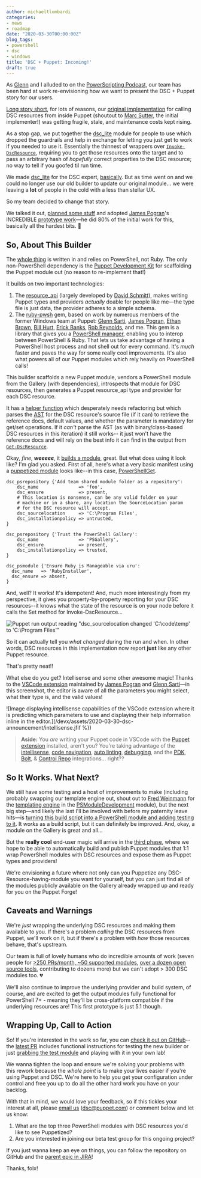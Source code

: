 ```yaml
---
author: michaeltlombardi
categories:
- news
- roadmap
date: "2020-03-30T00:00:00Z"
blog_tags:
- powershell
- dsc
- windows
title: 'DSC + Puppet: Incoming!'
draft: true
---
```


As [Glenn][glenn] and I alluded to on the [PowerScripting Podcast][podcast], our team has been hard at work re-envisioning how we want to present the DSC + Puppet story for our users.

[Long story short][iac-41], for lots of reasons, our [original implementation][dsc-module] for calling DSC resources from inside Puppet (shoutout to [Marc Sutter][msutter], the initial implementer!) was getting fragile, stale, and maintenance costs kept rising.

As a stop gap, we put together the [dsc_lite][dsc_lite] module for people to use which dropped the guardrails and help in exchange for letting you just get to work if you needed to use it.
Essentially the thinnest of wrappers over [`Invoke-DscResource`][invoke-docs], requiring you to get those resources onto the target and to pass an arbitrary hash of _hopefully_ correct properties to the DSC resource;
no way to tell if you goofed til run time.

We made [dsc_lite][dsc_lite] for the DSC expert, [basically](https://github.com/puppetlabs/puppetlabs-dsc_lite/blob/master/README_Tradeoffs.md).
But as time went on and we could no longer use our old builder to update our original module...
we were leaving a **lot** of people in the cold with a less than stellar UX.

So my team decided to change that story.

We talked it out, [planned some stuff][iac-41] and adopted [James Pogran][james]'s INCREDIBLE [prototype work][prototype]—he did 80% of the initial work for this, basically all the hardest bits. 💜

## So, About This Builder

The [whole thing][repo] is written in and relies on PowerShell, not Ruby.
The only non-PowerShell dependency is the [Puppet Development Kit][pdk] for scaffolding the Puppet module out (no reason to re-implement that!)

It builds on two important technologies:

1. The [resource_api][resource_api] (largely developed by [David Schmitt][david]), makes writing Puppet types and providers _actually_ doable for people like me—the type file is just data, the provider adheres to a simple schema.
2. The [ruby-pwsh][ruby-pwsh] gem, based on work by numerous members of the former Windows team at Puppet:
   [Glenn Sarti][glenn], [James Pogran][james], [Ethan Brown][ethan], [Bill Hurt][bill], [Erick Banks][erick], [Rob Reynolds][rob], and me.
   This gem is a library that gives you a [PowerShell manager][manager], enabling you to interop between PowerShell & Ruby.
   That lets us take advantage of having a PowerShell host process and not shell out for every command.
   It's _much_ faster and paves the way for some really cool improvements.
   It's also what powers all of our Puppet modules which rely heavily on PowerShell calls!

This builder scaffolds a new Puppet module, vendors a PowerShell module from the Gallery (_with_ dependencies), introspects that module for DSC resources, then generates a Puppet resource_api type and provider for each DSC resource.

It has a [helper function][helper] which desperately needs refactoring but which parses the [AST][ast-intro] for the DSC resource's source file (if it can) to retrieve the reference docs, default values, and whether the parameter is mandatory for get/set operations.
If it _can't_ parse the AST (as with binary/class-based DSC resources in this iteration) it still works--
it just won't have the reference docs and will rely on the best info it can find in the output from [`Get-DscResource`][get-docs].

Okay, _fine_, _**weeeee**_, it [builds a module][test-module], great.
But what does using it look like?
I'm glad you asked.
First of all, here's what a very basic manifest using a [puppetized module][test-module] looks like--in this case, [PowerShellGet][psget].

```puppet
dsc_psrepository {'Add team shared module folder as a repository':
    dsc_name               => 'foo',
    dsc_ensure             => present,
    # This location is nonsense, can be any valid folder on your
    # machine or in a share, any location the SourceLocation param
    # for the DSC resource will accept.
    dsc_sourcelocation     => 'C:\Program Files',
    dsc_installationpolicy => untrusted,
}

dsc_psrepository {'Trust the PowerShell Gallery':
    dsc_name               => 'PSGallery',
    dsc_ensure             => present,
    dsc_installationpolicy => trusted,
}

dsc_psmodule {'Ensure Ruby is Manageable via uru':
  dsc_name   => 'RubyInstaller',
  dsc_ensure => absent,
}
```

And, well? It works! It's idempotent! And, much more interestingly from my perspective, it gives you property-by-property reporting for your DSC resources--it knows what the state of the resource is on your node before it calls the Set method for Invoke-DscResource...

![Puppet run output reading "dsc_sourcelocation changed 'C:\code\temp' to 'C:\Program Files'"](/devx/assets/2020-03-30-dsc-announcement/property-rep.png)

So it can actually tell you _what changed_ during the run and when.
In other words, DSC resources in this implementation now report **just** like any other Puppet resource.

That's pretty neat!!

What else do you get?
Intellisense and some other awesome magic!
Thanks to the [VSCode extension][extension] maintained by [James Pogran][james] and [Glenn Sarti][glenn]—in this screenshot, the editor is aware of all the parameters you might select, what their type is, and the valid values!

![Image displaying intellisense capabilities of the VSCode extension where it is predicting which parameters to use and displaying their help information inline in the editor.](/devx/assets/2020-03-30-dsc-announcement/intellisense.jfif %})

> **Aside:**
> You _are_ writing your Puppet code in VSCode with the [Puppet extension][extension] installed, aren't you?
> You're taking advantage of the [intellisense][intellisense], [code navigation][codenav], [auto linting][linting], [debugging][debugging], and the [PDK][pdk-vscode], [Bolt][bolt], & [Control Repo][control-repo] integrations... right??

## So It Works. What Next?

We still have some testing and a host of improvements to make (including probably swapping our template engine out, shout out to [Fred Weinmann][fred] for the [templating engine][templating] in the [PSModuleDevelopment][psmd] module), but the next big step—and likely the last I'll be involved with before my paternity leave hits—is [turning this build script into a PowerShell module and adding testing to it][phase2].
It _works_ as a build script, but it can definitely be improved.
And, okay, a module on the Gallery is great and all...

But the **really cool** end-user magic will arrive in the [third phase][phase3], where we hope to be able to automatically build and publish Puppet modules that 1:1 wrap PowerShell modules with DSC resources and expose them as Puppet types and providers!

We're envisioning a future where not only can you Puppetize any DSC-Resource-having-module you want for yourself, but you can just find all of the modules publicly available on the Gallery already wrapped up and ready for you on the Puppet Forge!

## Caveats and Warnings

We're _just_ wrapping the underlying DSC resources and making them available to you.
If there's a problem _calling_ the DSC resources from Puppet, we'll work on it, but if there's a problem with _how_ those resources behave, that's upstream.

Our team is full of lovely humans who do incredible amounts of work (seven people for [>250 PRs/month, ~50 supported modules][dashboard], [over a dozen open source tools][tools], contributing to dozens more) but we can't adopt > 300 DSC modules too. 💔

We'll also continue to improve the underlying provider and build system, of course, and are excited to get the output modules fully functional for PowerShell 7+ - meaning they'll be cross-platform compatible if the underlying resources are!
This first prototype is just 5.1 though.

## Wrapping Up, Call to Action

So! If you're interested in the work so far, you can [check it out on GitHub][repo]--
the [latest PR][pr] includes functional instructions for testing the new builder or just [grabbing the test module][test-module] and playing with it in your own lab!

We wanna tighten the loop and ensure we're solving your problems with this rework because the _whole point_ is to make your lives easier if you're using Puppet and DSC.
We're here to help you get your configuration under control and free you up to do all the other hard work you have on your backlog.

With that in mind, we would love your feedback, so if this tickles your interest at all, please [email us][email] ([dsc@puppet.com][email]) or comment below and let us know:

1. What are the top three PowerShell modules with DSC resources you'd like to see Puppetized?
2. Are you interested in joining our beta test group for this ongoing project?

If you just wanna keep an eye on things, you can follow the repository on GitHub and the [parent epic in JIRA][iac-41]!

Thanks, folx!

[ast-intro]:    https://mikefrobbins.com/2018/09/28/learning-about-the-powershell-abstract-syntax-tree-ast/
[bill]:         https://github.com/RandomNoun7
[bolt]:         https://puppet-vscode.github.io/docs/features/puppet-bolt
[codenav]:      https://puppet-vscode.github.io/docs/features/code-navigation
[control-repo]: https://puppet-vscode.github.io/docs/features/control-repository
[dashboard]:    https://puppetlabs.github.io/community_management/
[david]:        https://github.com/DavidS
[debugging]:    https://puppet-vscode.github.io/docs/features/debugging-puppet-code
[dsc_lite]:     https://forge.puppet.com/puppetlabs/dsc_lite
[dsc-module]:   https://forge.puppet.com/puppetlabs/dsc
[email]:        mailto:dsc@puppet.com
[erick]:        https://github.com/ThoughtCrhyme
[ethan]:        https://github.com/Iristyle
[extension]:    https://puppet-vscode.github.io/
[fred]:         https://github.com/FriedrichWeinmann
[get-docs]:     https://docs.microsoft.com/en-us/powershell/module/psdesiredstateconfiguration/get-dscresource?view=powershell-7
[glenn]:        https://github.com/glennsarti
[helper]:       https://github.com/puppetlabs/PuppetDscBuilder/blob/c5d349f51883abcca926a0dc6be465a037dfe957/Get-DscResourceTypeInformation.ps1
[iac-41]:       https://tickets.puppetlabs.com/browse/IAC-41
[intellisense]: https://puppet-vscode.github.io/docs/features/intellisense
[invoke-docs]:  https://docs.microsoft.com/en-us/powershell/module/psdesiredstateconfiguration/invoke-dscresource?view=powershell-7
[james]:        https://github.com/jpogran
[linting]:      https://puppet-vscode.github.io/docs/features/linting
[manager]:      https://github.com/puppetlabs/ruby-pwsh/blob/master/DESIGN.md
[msutter]:      https://github.com/msutter
[pdk-vscode]:   https://puppet-vscode.github.io/docs/features/puppet-development-kit
[pdk]:          https://puppet.com/docs/pdk/1.x/pdk.html
[phase2]:       https://tickets.puppetlabs.com/browse/IAC-648
[phase3]:       https://tickets.puppetlabs.com/browse/IAC-649
[podcast]:      https://player.fm/series/powerscripting-podcast/episode-334-powerscripting-podcast-glenn-sarti-michael-lombardi
[pr]:           https://github.com/puppetlabs/PuppetDscBuilder/pull/1
[prototype]:    https://github.com/jpogran/PuppetDscBuilder
[psget]:        https://www.powershellgallery.com/packages/PowerShellGet/2.2.3
[psmd]:         https://github.com/PowershellFrameworkCollective/PSModuleDevelopment
[repo]:         https://github.com/puppetlabs/PuppetDscBuilder
[resource_api]: https://puppet.com/docs/puppet/latest/about_the_resource_api.html
[rob]:          https://github.com/ferventcoder
[ruby-pwsh]:    https://github.com/puppetlabs/ruby-pwsh/
[templating]:   https://psframework.org/documentation/documents/psmoduledevelopment/templates.html
[test-module]:  https://github.com/puppetlabs/PuppetDscBuilder/files/4395886/michaeltlombardi-powershellget-0.1.0.tar.gz
[tools]:        https://puppetlabs.github.io/iac/tools/
